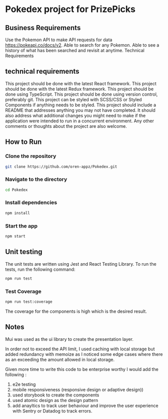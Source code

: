 # Pokedex project for PrizePicks

## Business Requirements

Use the Pokemon API to make API requests for data https://pokeapi.co/docs/v2. Able to search for any Pokemon. Able to see a history of what has been searched and revisit at anytime. Technical Requirements

## technical requirements

This project should be done with the latest React framework. This project should be done with the latest Redux framework. This project should be done using TypeScript. This project should be done using version control, preferably git. This project can be styled with SCSS/CSS or Styled Components if anything needs to be styled. This project should include a README that addresses anything you may not have completed. It should also address what additional changes you might need to make if the application were intended to run in a concurrent environment. Any other comments or thoughts about the project are also welcome.

## How to Run

### Clone the repository

```bash
git clone https://github.com/oren-appz/Pokedex.git
```

### Navigate to the directory

```bash
cd Pokedex
```

### Install dependencies

```bash
npm install
```

### Start the app

```bash
npm start
```

## Unit testing

The unit tests are written using Jest and React Testing Library. To run the tests, run the following command:

```bash
npm run test
```

### Test Coverage

```bash
npm run test:coverage
```

The coverage for the components is high which is the desired result.

## Notes

Mui was used as the ui library to create the presentation layer.

In order not to exceed the API limit, I used caching with local storage but added redundancy with memoize as I noticed some edge cases where there as an exceeding the amount allowed in local storage.

Given more time to write this code to be enterprise worthy I would add the following :

1. e2e testing
2. mobile responsiveness (responsive design or adaptive design))
3. used storybook to create the components
4. used atomic design as the design pattern
5. add anayltics to track user behaviour and improve the user experience with Sentry or Datadog to track errors.
